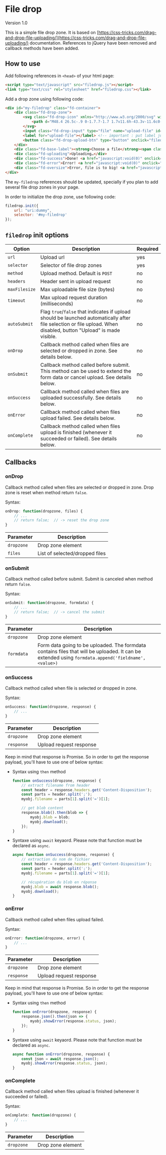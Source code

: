 # File drop

Version 1.0

This is a simple file drop zone. It is based on 
[https://css-tricks.com/drag-and-drop-file-uploading/](https://css-tricks.com/drag-and-drop-file-uploading/)
documentation. References to jQuery have been removed and callback methods have
been added.


## How to use

Add following references in `<head>` of your html page:

``` html
<script type="text/javascript" src="filedrop.js"></script>
<link type="text/css" rel="stylesheet" href="filedrop.css"></link>
```

Add a drop zone using following code:

``` html
<div id="my-filedrop" class="fd-container">
    <div class="fd-drop-zone">
        <svg class="fd-drop-icon" xmlns="http://www.w3.org/2000/svg" width="50" height="43" viewBox="0 0 50 43">
            <path d="M48.4 26.5c-.9 0-1.7.7-1.7 1.7v11.6h-43.3v-11.6c0-.9-.7-1.7-1.7-1.7s-1.7.7-1.7 1.7v13.2c0 .9.7 1.7 1.7 1.7h46.7c.9 0 1.7-.7 1.7-1.7v-13.2c0-1-.7-1.7-1.7-1.7zm-24.5 6.1c.3.3.8.5 1.2.5.4 0 .9-.2 1.2-.5l10-11.6c.7-.7.7-1.7 0-2.4s-1.7-.7-2.4 0l-7.1 8.3v-25.3c0-.9-.7-1.7-1.7-1.7s-1.7.7-1.7 1.7v25.3l-7.1-8.3c-.7-.7-1.7-.7-2.4 0s-.7 1.7 0 2.4l10 11.6z"></path>
        </svg>
        <input class="fd-drop-input" type="file" name="upload-file" id="upload-file" data-multiple-caption="[count] files selected" multiple="true" />
        <label for="upload-file"></label> <!-- important : put label just after file input (CSS rules expect following order) -->
        <button class="fd-drop-upload-btn" type="button" onclick="filedrop.submit('#my-filedrop')">Upload</button>
    </div>
    <div class="fd-base-label"><strong>Choose a file</strong><span class="fd-dragndrop"> or drag it here</span></div>
    <div class="fd-uploading">Uploading…</div>
    <div class="fd-success">Done! <a href="javascript:void(0)" onclick="filedrop.reset('#my-filedrop')" class="fd-restart" role="button">Upload more?</a></div>
    <div class="fd-error">Error! <a href="javascript:void(0)" onclick="filedrop.reset('#my-filedrop')" class="fd-restart" role="button">Try again?</a><span></span>.</div>
    <div class="fd-oversize">Error, file is to big! <a href="javascript:void(0)" onclick="filedrop.reset('#my-filedrop')" class="fd-restart" role="button">Try other?</a><span></span>.</div>
</div>
```

The `my-filedrop` references should be updated, specially if you plan to add several file
drop zones in your page.

In order to initialize the drop zone, use following code:

``` javascript
filedrop.init({
    url: "uri:dummy",
    selector: '#my-filedrop'
});
```


## `filedrop` init options

| Option        | Description                                                                                                                                                        | Required |
|---------------|--------------------------------------------------------------------------------------------------------------------------------------------------------------------|----------|
| `url`         | Upload url                                                                                                                                                         |    yes   |
| `selector`    | Selector of file drop zones                                                                                                                                        |    yes   |
| `method`      | Upload method. Default is `POST`                                                                                                                                   |     no   |
| `headers`     | Header sent in upload request                                                                                                                                      |     no   |
| `maxFilesize` | Max uploadable file size (bytes)                                                                                                                                   |     no   |
| `timeout`     | Max upload request duration (milliseconds)                                                                                                                         |     no   |
| `autoSubmit`  | Flag `true`/`false` that indicates if upload should be launched automatically after file selection or file upload. When disabled, button "Upload" is made visible. |     no   |
| `onDrop`      | Callback method called when files are selected or dropped in zone. See details below.                                                                              |     no   |
| `onSubmit`    | Callback method called before submit. This method can be used to extend the form data or cancel upload. See details below.                                         |     no   |
| `onSuccess`   | Callback method called when files are uploaded successfully. See details below.                                                                                    |     no   |
| `onError`     | Callback method called when files upload failed. See details below.                                                                                                |     no   |
| `onComplete`  | Callback method called when files upload is finished (whenever it succeeded or failed). See details below.                                                         |     no   |


## Callbacks

### onDrop

Callback method called when files are selected or dropped in zone. Drop zone is reset when method return `false`.


Syntax:

``` javascript
onDrop: function(dropzone, files) {
    // ...
    // return false;  // -> reset the drop zone
}
```

| Parameter     | Description                    |
|---------------|--------------------------------|
| `dropzone`    | Drop zone element              |
| `files`       | List of selected/dropped files |


### onSubmit

Callback method called before submit. Submit is canceled when method return `false`.

Syntax:

``` javascript
onSubmit: function(dropzone, formdata) {
    // ...
    // return false;  // -> cancel the submit
}
```

| Parameter     | Description                                                                                                                                         |
|---------------|-----------------------------------------------------------------------------------------------------------------------------------------------------|
| `dropzone`    | Drop zone element                                                                                                                                   |
| `formdata`    | Form data going to be uploaded. The formdata contains files that will be uploaded. It can be extended using `formdata.append('fieldname', <value>)` |


### onSuccess

Callback method called when file is selected or dropped in zone.

Syntax:

``` javascript
onSuccess: function(dropzone, response) {
    // ...
}
```

| Parameter     | Description                    |
|---------------|--------------------------------|
| `dropzone`    | Drop zone element              |
| `response`    | Upload request response        |

Keep in mind that response is Promise. So in order to get the response payload, you'll have to use one of below syntax:

-   Syntax using `then` method

    ``` javascript
    function onSuccess(dropzone, response) {
        // extract filename from header
        const header = response.headers.get('Content-Disposition');
        const parts = header.split(';');
        myobj.filename = parts[1].split('=')[1];
    
        // get blob content
        response.blob().then(blob => {
            myobj.blob = blob;
            myobj.download();
        });
    }
    ```

-   Syntaxe using `await` keyaord. Please note that function must be declared as `async`.

    ``` javascript
    async function onSuccess(dropzone, response) {
        // extraction du nom de fichier
        const header = response.headers.get('Content-Disposition');
        const parts = header.split(';');
        myobj.filename = parts[1].split('=')[1];

        // récupération du blob en réponse
        myobj.blob = await response.blob();
        myobj.download();
    }
    ```


### onError

Callback method called when files upload failed.

Syntax:

``` javascript
onError: function(dropzone, error) {
    // ...
}
```

| Parameter     | Description                    |
|---------------|--------------------------------|
| `dropzone`    | Drop zone element              |
| `response`    | Upload request response        |

Keep in mind that response is Promise. So in order to get the response payload, you'll have to use one of below syntax:

-   Syntax using `then` method

    ``` javascript
    function onError(dropzone, response) {
        response.json().then(json => {
            myobj.showError(response.status, json);
        });
    }
    ```

-   Syntaxe using `await` keyaord. Please note that function must be declared as `async`.

    ``` javascript
    async function onError(dropzone, response) {
        const json = await response.json();
        myobj.showError(response.status, json);
    }
    ```


### onComplete

Callback method called when files upload is finished (whenever it succeeded or failed).

Syntax:

``` javascript
onComplete: function(dropzone) {
    // ...
}
```

| Parameter     | Description                    |
|---------------|--------------------------------|
| `dropzone`    | Drop zone element              |
